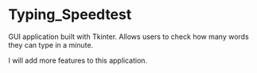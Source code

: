 # Typing_Speedtest
GUI application built with Tkinter. Allows users to check how many words they can type in a minute.

I will add more features to this application.
